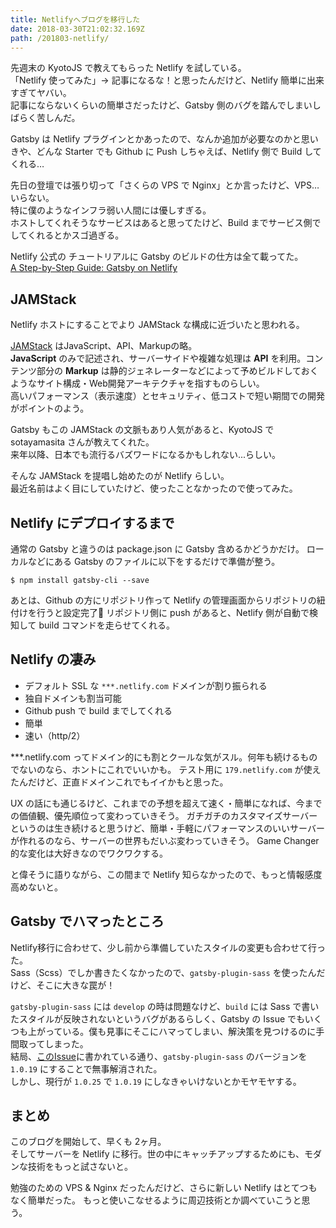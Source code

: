 ```yaml
---
title: Netlifyへブログを移行した
date: 2018-03-30T21:02:32.169Z
path: /201803-netlify/
---
```


先週末の KyotoJS で教えてもらった Netlify を試している。  
「Netlify 使ってみた」→ 記事になるな！と思ったんだけど、Netlify 簡単に出来すぎてヤバい。  
記事にならないくらいの簡単さだったけど、Gatsby 側のバグを踏んでしまいしばらく苦しんだ。

Gatsby は Netlify プラグインとかあったので、なんか追加が必要なのかと思いきや、どんな Starter でも Github に Push しちゃえば、Netlify 側で Build してくれる…

先日の登壇では張り切って「さくらの VPS で Nginx」とか言ったけど、VPS…いらない。  
特に僕のようなインフラ弱い人間には優しすぎる。  
ホストしてくれそうなサービスはあると思ってたけど、Build までサービス側でしてくれるとかスゴ過ぎる。

Netlify 公式の チュートリアルに Gatsby のビルドの仕方は全て載ってた。  
[A Step-by-Step Guide: Gatsby on Netlify](https://www.netlify.com/blog/2016/02/24/a-step-by-step-guide-gatsby-on-netlify/)


## JAMStack
Netlify ホストにすることでより JAMStack な構成に近づいたと思われる。  

[JAMStack](https://jamstack.org/) はJavaScript、API、Markupの略。  
**JavaScript** のみで記述され、サーバーサイドや複雑な処理は **API** を利用。コンテンツ部分の **Markup** は静的ジェネレーターなどによって予めビルドしておくようなサイト構成・Web開発アーキテクチャを指すものらしい。  
高いパフォーマンス（表示速度）とセキュリティ、低コストで短い期間での開発がポイントのよう。  

Gatsby もこの JAMStack の文脈もあり人気があると、KyotoJS で sotayamasita さんが教えてくれた。  
来年以降、日本でも流行るバズワードになるかもしれない...らしい。

そんな JAMStack を提唱し始めたのが Netlify らしい。  
最近名前はよく目にしていたけど、使ったことなかったので使ってみた。


## Netlify にデプロイするまで
通常の Gatsby と違うのは package.json に Gatsby 含めるかどうかだけ。
ローカルなどにある Gatsby のファイルに以下をするだけで準備が整う。

```shell
$ npm install gatsby-cli --save
```

あとは、Github の方にリポジトリ作って Netlify の管理画面からリポジトリの紐付けを行うと設定完了🎉
リポジトリ側に push があると、Netlify 側が自動で検知して build コマンドを走らせてくれる。


## Netlify の凄み
- デフォルト SSL な `***.netlify.com` ドメインが割り振られる
- 独自ドメインも割当可能
- Github push で build までしてくれる
- 簡単
- 速い（http/2）

***.netlify.com ってドメイン的にも割とクールな気がスル。何年も続けるものでないのなら、ホントにこれでいいかも。
テスト用に `179.netlify.com` が使えたんだけど、正直ドメインこれでもイイかもと思った。

UX の話にも通じるけど、これまでの予想を超えて速く・簡単になれば、今までの価値観、優先順位って変わっていきそう。
ガチガチのカスタマイズサーバーというのは生き続けると思うけど、簡単・手軽にパフォーマンスのいいサーバーが作れるのなら、サーバーの世界もだいぶ変わっていきそう。 Game Changer 的な変化は大好きなのでワクワクする。

と偉そうに語りながら、この間まで Netlify 知らなかったので、もっと情報感度高めないと。


## Gatsby でハマったところ
Netlify移行に合わせて、少し前から準備していたスタイルの変更も合わせて行った。  
Sass（Scss）でしか書きたくなかったので、`gatsby-plugin-sass` を使ったんだけど、そこに大きな罠が！

`gatsby-plugin-sass` には `develop` の時は問題なけど、`build` には Sass で書いたスタイルが反映されないというバグがあるらしく、Gatsby の Issue でもいくつも上がっている。僕も見事にそこにハマってしまい、解決策を見つけるのに手間取ってしまった。  
結局、[このIssue](https://github.com/gatsbyjs/gatsby/issues/4457)に書かれている通り、`gatsby-plugin-sass` のバージョンを `1.0.19` にすることで無事解消された。  
しかし、現行が `1.0.25` で `1.0.19` にしなきゃいけないとかモヤモヤする。


## まとめ
このブログを開始して、早くも 2ヶ月。  
そしてサーバーを Netlify に移行。世の中にキャッチアップするためにも、モダンな技術をもっと試さないと。

勉強のための VPS & Nginx だったんだけど、さらに新しい Netlify はとてつもなく簡単だった。
もっと使いこなせるように周辺技術とか調べていこうと思う。